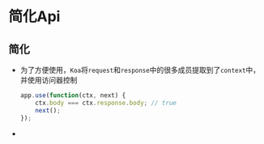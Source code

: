 # 简化Api

## 简化

*   为了方便使用，`Koa`将`request`和`response`中的很多成员提取到了`context`中，并使用访问器控制

    ```javascript
    app.use(function(ctx, next) {
        ctx.body === ctx.response.body; // true
        next();
    });
    ```

*
